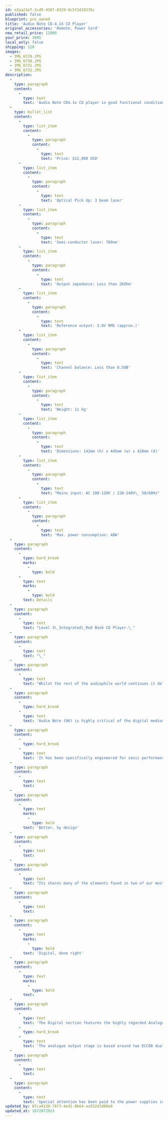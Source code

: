 ```yaml
---
id: e2aa21e7-3cd9-438f-8329-9c5f2d19276c
published: false
blueprint: pre_owned
title: 'Audio Note CD-4.1X CD Player'
original_accessories: 'Remote, Power Cord'
new_retail_price: 12000
your_price: 3995
local_only: false
shipping: 120
images:
  - IMG_6729.JPG
  - IMG_6730.JPG
  - IMG_6731.JPG
  - IMG_6732.JPG
description:
  -
    type: paragraph
    content:
      -
        type: text
        text: 'Audio Note CD4.1x CD player in good functional condition with remote, power cord and magnetic CD chuck. Unit has some scratches/scuffs on the top and top of face panel but overall a 7/10. Fantastic sounding player for one that cares more for the music than the specs. '
  -
    type: bullet_list
    content:
      -
        type: list_item
        content:
          -
            type: paragraph
            content:
              -
                type: text
                text: 'Price: $12,000 USD'
      -
        type: list_item
        content:
          -
            type: paragraph
            content:
              -
                type: text
                text: 'Optical Pick Up: 3 beam laser'
      -
        type: list_item
        content:
          -
            type: paragraph
            content:
              -
                type: text
                text: 'Semi-conductor laser: 780nm'
      -
        type: list_item
        content:
          -
            type: paragraph
            content:
              -
                type: text
                text: 'Output impedance: Less than 2KOhm'
      -
        type: list_item
        content:
          -
            type: paragraph
            content:
              -
                type: text
                text: 'Reference output: 3.0V RMS (approx.)'
      -
        type: list_item
        content:
          -
            type: paragraph
            content:
              -
                type: text
                text: 'Channel balance: Less than 0.5dB'
      -
        type: list_item
        content:
          -
            type: paragraph
            content:
              -
                type: text
                text: 'Weight: 11 kg'
      -
        type: list_item
        content:
          -
            type: paragraph
            content:
              -
                type: text
                text: 'Dimensions: 142mm (h) x 445mm (w) x 428mm (d)'
      -
        type: list_item
        content:
          -
            type: paragraph
            content:
              -
                type: text
                text: "Mains input: AC 100-120V / 220-240V\_ 50/60Hz"
      -
        type: list_item
        content:
          -
            type: paragraph
            content:
              -
                type: text
                text: 'Max. power consumption: 48W'
  -
    type: paragraph
    content:
      -
        type: hard_break
        marks:
          -
            type: bold
      -
        type: text
        marks:
          -
            type: bold
        text: Details
  -
    type: paragraph
    content:
      -
        type: text
        text: "Level 3\_Integrated\_Red Book CD Player.\_"
  -
    type: paragraph
    content:
      -
        type: text
        text: "\_"
  -
    type: paragraph
    content:
      -
        type: text
        text: "Whilst the rest of the audiophile world continues it delusional and ultimately doomed love affair with the currently fashionable crop of what are claimed to be 'high resolution' computer sources, we at Audio Note (UK) continue to extract even greater degrees of information and quality from Red Book CD, which is still the best, currently available digital music format.\_"
  -
    type: paragraph
    content:
      -
        type: hard_break
      -
        type: text
        text: 'Audio Note (UK) is highly critical of the digital medium as presented by compact disc; we sincerely hope that you too will find this transport breaks free from the ''digital mould'' that we are all so accustomed to, and so opens a new window on your CD collection.'
  -
    type: paragraph
    content:
      -
        type: hard_break
      -
        type: text
        text: 'It has been specifically engineered for sonic performance rather than technical specification, and fulfils all Audio Note (UK) Level 3 criteria.'
  -
    type: paragraph
    content:
      -
        type: text
        text: ​
  -
    type: paragraph
    content:
      -
        type: text
        marks:
          -
            type: bold
        text: 'Better, by design'
  -
    type: paragraph
    content:
      -
        type: text
        text: ​
  -
    type: paragraph
    content:
      -
        type: text
        text: "Its shares many of the elements found in two of our most highly regarded Digital playback devices, the CDT Two/II and the DAC2.1x. However, the component quality contained within its solid and purposeful chassis exceeds that of either machine. Our own custom Audio Note (UK) resistors and electrolytic capacitors are used\_extensively, in all\_critical\_positions.."
  -
    type: paragraph
    content:
      -
        type: text
        text: ​
  -
    type: paragraph
    content:
      -
        type: text
        marks:
          -
            type: bold
        text: 'Digital, done right'
  -
    type: paragraph
    content:
      -
        type: text
        marks:
          -
            type: bold
        text: ​
  -
    type: paragraph
    content:
      -
        type: text
        text: 'The Digital section features the highly regarded Analogue Devices AD1865 digital to analogue converter chip, the same device that we use in our highest level stand alone DACs. This 18bit device has consistently outperformed every competing chip we have tested regardless of specification or price.'
      -
        type: hard_break
      -
        type: text
        text: 'The analogue output stage is based around two ECC88 dual triode valves, and the output capacitors are our own Audio Note (UK) copper foil variety.'
  -
    type: paragraph
    content:
      -
        type: text
        text: ​
  -
    type: paragraph
    content:
      -
        type: text
        text: 'Special attention has been paid to the power supplies in the CD4.1x; even the display has its own dedicated supply, which reduces internal noise to an exceptionally low level.'
updated_by: 87ca4130-78f3-4ed1-8b64-aa552d3d08a8
updated_at: 1672872923
---
```

